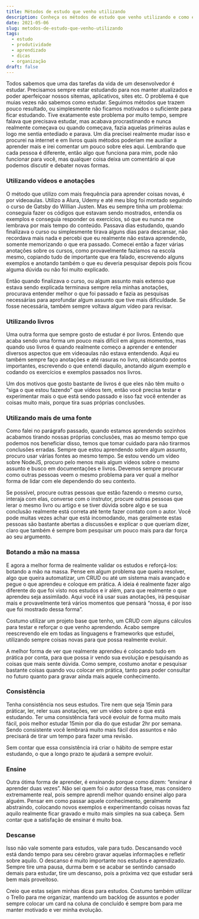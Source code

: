 ```yaml
---
title: Métodos de estudo que venho utilizando
description: Conheça os métodos de estudo que venho utilizando e como eles podem te ajudar a aprender de forma mais eficiente.
date: 2021-05-06
slug: metodos-de-estudo-que-venho-utilizando
tags:
  - estudo
  - produtividade
  - aprendizado
  - dicas
  - organização
draft: false
---
```


Todos sabemos que uma das tarefas da vida de um desenvolvedor é estudar. Precisamos sempre estar estudando para nos manter atualizados e poder aperfeiçoar nossos sitemas, aplicativos, sites etc. O problema é que muias vezes não sabemos como estudar. Seguimos métodos que trazem pouco resultado, ou simplesmente não ficamos motivados o suficiente para ficar estudando. Tive exatamente este problema por muito tempo, sempre falava que precisava estudar, mas acabava procrastinando e nunca realmente começava ou quando começava, fazia aquelas primeiras aulas e logo me sentia entediado e parava. Um dia precisei realmente mudar isso e procurei na internet e em livros quais métodos poderiam me auxiliar a aprender mais e irei comentar um pouco sobre eles aqui. Lembrando que cada pessoa é diferente, então algo que funciona para mim, pode não funcionar para você, mas qualquer coisa deixa um comentário aí que podemos discutir e debater novas formas.

### Utilizando vídeos e anotações
O método que utilizo com mais frequência para aprender coisas novas, é por videoaulas. Utilizo a Alura, Udemy e até meu blog foi montado seguindo o curso de Gatsby do Willian Justen. Mas eu sempre tinha um problema: conseguia fazer os códigos que estavam sendo mostrados, entendia os exemplos e conseguia responder os exercícios, só que eu nunca me lembrava por mais tempo do conteúdo. Passava dias estudando, quando finalizava o curso ou simplesmente tirava alguns dias para descansar, não recordava mais nada e percebi que eu realmente não estava aprendendo, somente memorizando o que era passado. Comecei então a fazer várias anotações sobre os cursos, como provavelmente fazíamos na escola mesmo, copiando tudo de importante que era falado, escrevendo alguns exemplos e anotando também o que eu deveria pesquisar depois pois ficou alguma dúvida ou não foi muito explicado.

Então quando finalizava o curso, ou algum assunto mais extenso que estava sendo explicada terminava sempre relia minhas anotações, procurava entender melhor o que foi passado e fazia as pesquisas necessárias para aprofundar algum assunto que tive mais dificuldade. Se fosse necessária, também sempre voltava algum vídeo para revisar.

### Utilizando livros
Uma outra forma que sempre gosto de estudar é por livros. Entendo que acaba sendo uma forma um pouco mais difícil em alguns momentos, mas quando uso livros é quando realmente começo a aprender e entender diversos aspectos que em videoaulas não estava entendendo. Aqui eu também sempre faço anotações e até rasuras no livro, rabiscando pontos importantes, escrevendo o que entendi daquilo, anotando algum exemplo e codando os exercícios e exemplos passados nos livros.

Um dos motivos que gosto bastante de livros é que eles não têm muito o “siga o que estou fazendo” que vídeos tem, então você precisa testar e experimentar mais o que está sendo passado e isso faz você entender as coisas muito mais, porque tira suas próprias conclusões.

### Utilizando mais de uma fonte
Como falei no parágrafo passado, quando estamos aprendendo sozinhos acabamos tirando nossas próprias conclusões, mas ao mesmo tempo que podemos nos beneficiar disso, temos que tomar cuidado para não tirarmos conclusões erradas. Sempre que estou aprendendo sobre algum assunto, procuro usar várias fontes ao mesmo tempo. Se estou vendo um vídeo sobre NodeJS, procuro pelo menos mais algum vídeos sobre o mesmo assunto e busco em documentações e livros. Devemos sempre procurar como outras pessoas veem o mesmo problema para ver qual a melhor forma de lidar com ele dependendo do seu contexto.

Se possível, procure outras pessoas que estão fazendo o mesmo curso, interaja com elas, converse com o instrutor, procure outras pessoas que lerar o mesmo livro ou artigo e se tiver dúvida sobre algo e se sua conclusão realmente está correta até tente fazer contato com o autor. Você pode muitas vezes achar que está incomodando, mas geralmente estas pessoas são bastante abertas a discussões e explicar o que queriam dizer, claro que também é sempre bom pesquisar um pouco mais para dar força ao seu argumento.

### Botando a mão na massa
E agora a melhor forma de realmente validar os estudos e reforçá-los: botando a mão na massa. Pense em algum problema que queira resolver, algo que queira automatizar, um CRUD ou até um sistema mais avançado e pegue o que aprendeu e coloque em prática. A ideia é realmente fazer algo diferente do que foi visto nos estudos e ir além, para que realmente o que aprendeu seja assimilado. Aqui você irá usar suas anotações, irá pesquisar mais e provavelmente terá vários momentos que pensará “nossa, é por isso que foi mostrado dessa forma”.

Costumo utilizar um projeto base que tenho, um CRUD com alguns cálculos para testar e reforçar o que venho aprendendo. Acabo sempre reescrevendo ele em todas as linguagens e frameworks que estudei, utilizando sempre coisas novas para que possa realmente evoluir.

A melhor forma de ver que realmente aprendeu é colocando tudo em prática por conta, para que possa ir vendo sua evolução e pesquisando as coisas que mais sente dúvida. Como sempre, costumo anotar e pesquisar bastante coisas quando vou colocar em prática, tanto para poder consultar no futuro quanto para gravar ainda mais aquele conhecimento.

### Consistência
Tenha consistência nos seus estudos. Tire nem que seja 15min para práticar, ler, reler suas anotações, ver um vídeo sobre o que está estudando. Ter uma consistência fará você evoluir de forma muito mais fácil, pois melhor estudar 15min por dia do que estudar 2hr por semana. Sendo consistente você lembrará muito mais fácil dos assuntos e não precisará de tirar um tempo para fazer uma revisão.

Sem contar que essa consistência irá criar o hábito de sempre estar estudando, o que a longo prazo te ajudará a sempre evoluir.

### Ensine
Outra ótima forma de aprender, é ensinando porque como dizem: “ensinar é aprender duas vezes”. Não sei quem foi o autor dessa frase, mas considero extremamente real, pois sempre aprendi melhor quando ensinei algo para alguém. Pensar em como passar aquele conhecimento, geralmente abstraindo, colocando novos exemplos e experimentando coisas novas faz aquilo realmente ficar gravado e muito mais simples na sua cabeça. Sem contar que a satisfação de ensinar é muito boa.

### Descanse
Isso não vale somente para estudos, vale para tudo. Descansando você está dando tempo para seu cérebro gravar aquelas informações e refletir sobre aquilo. O descanso é muito importante nos estudos e aprendizado. Sempre tire uma pausa, durma bem e se acabar se sentindo cansado demais para estudar, tire um descanso, pois a próxima vez que estudar será bem mais proveitoso.

Creio que estas sejam minhas dicas para estudos. Costumo também utilizar o Trello para me organizar, mantendo um backlog de assuntos e poder sempre colocar um card na coluna de concluído é sempre bom para me manter motivado e ver minha evolução.